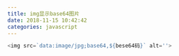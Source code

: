 ```yaml
---
title: img显示base64图片
date: 2018-11-15 10:42:42
categories: javascript
---
```


``` js
<img src=`data:image/jpg;base64,${bese64码}` alt=''>
```    